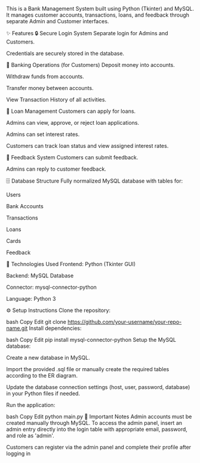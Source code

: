 This is a Bank Management System built using Python (Tkinter) and MySQL.
It manages customer accounts, transactions, loans, and feedback through separate Admin and Customer interfaces.

✨ Features
🔒 Secure Login System
Separate login for Admins and Customers.

Credentials are securely stored in the database.

🏦 Banking Operations (for Customers)
Deposit money into accounts.

Withdraw funds from accounts.

Transfer money between accounts.

View Transaction History of all activities.

💸 Loan Management
Customers can apply for loans.

Admins can view, approve, or reject loan applications.

Admins can set interest rates.

Customers can track loan status and view assigned interest rates.

💬 Feedback System
Customers can submit feedback.

Admins can reply to customer feedback.

🗄️ Database Structure
Fully normalized MySQL database with tables for:

Users

Bank Accounts

Transactions

Loans

Cards

Feedback

🚀 Technologies Used
Frontend: Python (Tkinter GUI)

Backend: MySQL Database

Connector: mysql-connector-python

Language: Python 3

⚙️ Setup Instructions
Clone the repository:

bash
Copy
Edit
git clone https://github.com/your-username/your-repo-name.git
Install dependencies:

bash
Copy
Edit
pip install mysql-connector-python
Setup the MySQL database:

Create a new database in MySQL.

Import the provided .sql file or manually create the required tables according to the ER diagram.

Update the database connection settings (host, user, password, database) in your Python files if needed.

Run the application:

bash
Copy
Edit
python main.py
🔑 Important Notes
Admin accounts must be created manually through MySQL.
To access the admin panel, insert an admin entry directly into the login table with appropriate email, password, and role as 'admin'.

Customers can register via the admin panel and complete their profile after logging in